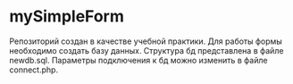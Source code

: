 # mySimpleForm
Репозиторий создан в качестве учебной практики.
Для работы формы необходимо создать базу данных. Структура бд представлена в файле newdb.sql.
Параметры подключения к бд можно изменить в файле connect.php.
